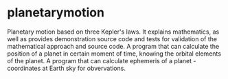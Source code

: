 # planetarymotion
Planetary motion based on three Kepler's laws. It explains mathematics, as well as provides demonstration source code and tests for validation of the mathematical approach and source code. A program that can calculate the position of a planet in certain moment of time, knowing the orbital elements of the planet. A program that can calculate ephemeris of a planet - coordinates at Earth sky for obvervations.
